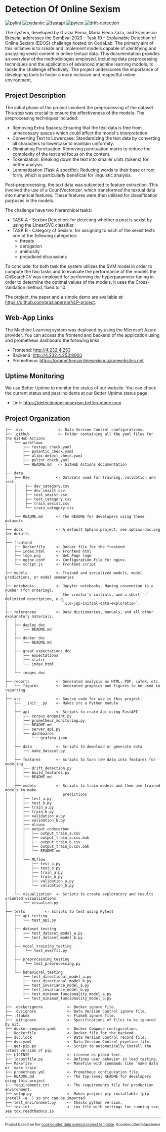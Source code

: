 Detection Of Online Sexism
==============================
![pylint](https://github.com/se4ai2324-uniba/DetectionOfOnlineSexism/actions/workflows/pylint_check.yaml/badge.svg)
![pydantic](https://github.com/se4ai2324-uniba/DetectionOfOnlineSexism/actions/workflows/pydantic_check.yaml/badge.svg)
![fastapi](https://github.com/se4ai2324-uniba/DetectionOfOnlineSexism/actions/workflows/fastapi_check.yaml/badge.svg)
![pytest](https://github.com/se4ai2324-uniba/DetectionOfOnlineSexism/actions/workflows/pytest_check.yaml/badge.svg)
![drift-detection](https://github.com/se4ai2324-uniba/DetectionOfOnlineSexism/actions/workflows/alibi-detect_check.yaml/badge.svg)


The system, developed by Grazia Perna, Maria Elena Zaza, and Francesco Brescia, addresses the SemEval 2023 - Task 10 - Explainable Detection of Online Sexism (EDOS) challenge hosted on CodaLab. The primary aim of this initiative is to create and implement models capable of identifying and analyzing sexist content in online textual data. This documentation provides an overview of the methodologies employed, including data preprocessing techniques and the application of advanced machine learning models, to tackle the challenge effectively. The project underscores the importance of developing tools to foster a more inclusive and respectful online environment.

Project Description
------------
The initial phase of the project involved the preprocessing of the dataset. This step was crucial to ensure the effectiveness of the models. The preprocessing techniques included:
- Removing Extra Spaces: Ensuring that the text data is free from unnecessary spaces which could affect the model's interpretation.
- Converting Text to Lowercase: Standardizing the text data by converting all characters to lowercase to maintain uniformity.
- Eliminating Punctuation: Removing punctuation marks to reduce the complexity of the text and focus on the content.
- Tokenization: Breaking down the text into smaller units (tokens) for better analysis.
- Lemmatization (Task A specific): Reducing words to their base or root form, which is particularly beneficial for linguistic analysis.

Post-preprocessing, the text data was subjected to feature extraction. This involved the use of a CountVectorizer, which transformed the textual data into numerical features. These features were then utilized for classification purposes in the models.

The challenge have two hierarchical tasks:
- TASK A - Sexism Detection: for detecting whether a post is sexist by using the LinearSVC classifier.
- TASK B - Category of Sexism: for assigning to each of the sexist texts one of the following categories:
    - threats
    - derogation
    - animosity
    - prejudiced discussions

To conclude, for both task the system utilizes the SVM model in order to compute the two tasks and to evaluate the performance of the models the GriSearchCV was employed for performing the hyperparameter tuning in order to determine the optimal values of the models. It uses the Cross-Validation method, fixed to 10.

The project, the paper and a simple demo are available at: https://github.com/graziaperna/NLP-project.

Web-App Links
------------
The Machine Learning system was deployed by using the Microsoft Azure provider. You can access the frontend and backend of the application using and prometheus dashboard the following links:

- Frontend: http://4.232.4.253
- Backend: http://4.232.4.253:8000
- Prometheus: https://prometheusonlinesexism.azurewebsites.net

Uptime Monitoring
------------
We use Better Uptime to monitor the status of our website. You can check the current status and past incidents at our Better Uptime status page:

- Link: https://detectiononlinesexism.betteruptime.com

Project Organization
------------
    ├── .dvc                <- Data Version Control configurations.
    ├── .github             <- Folder containing all the yaml files for the GitHub Actions
    │   └── workflows
    │       ├── fastapi_check.yaml
    │       ├── pydantic_check.yaml
    │       ├── alibi-detect_check.yaml    
    │       ├── pylint_check.yaml
    │       └── README.md   <- GitHub Actions documentation
    │
    ├── data
    │   ├── Raw            <- Datasets used for training, validation and test.
    │   │    ├── dev_category.csv
    │   │    ├── dev_sexist.csv
    │   │    ├── test_sexist.csv
    │   │    ├── test_category.csv
    │   │    ├── train_sexist.csv
    │   │    └── train_category.csv
    │   │
    │   └── README.md      <- The README for developers using these datasets.
    │
    ├── docs               <- A default Sphinx project; see sphinx-doc.org for details
    │
    ├── frontend          
    │   ├── Dockerfile     <- Docker file for the frontend
    |   ├── index.html     <- Frontend html
    │   ├── logo.png       <- Web Page logo
    │   ├── nginx.conf     <- Configuration file for nginx.
    │   └── script.js      <- Frontend script
    |
    ├── models             <- Trained and serialized models, model predictions, or model summaries
    │
    ├── notebooks          <- Jupyter notebooks. Naming convention is a number (for ordering),
    │                         the creator's initials, and a short `-` delimited description, e.g.
    │                         `1.0-jqp-initial-data-exploration`.
    |
    ├── references         <- Data dictionaries, manuals, and all other explanatory materials.
    |   |
    │   ├── deploy_doc
    │   │   └── README.md 
    |   ├
    │   ├── docker_doc
    │   │   └── README.md
    │   │
    │   ├── great_expectations_doc
    │   │   ├── expectations
    │   │   ├── static
    │   │   └── index.html
    │   │
    │   └── images_doc
    │
    ├── reports            <- Generated analysis as HTML, PDF, LaTeX, etc.
    │   └── figures        <- Generated graphics and figures to be used in reporting
    │
    ├── src                <- Source code for use in this project.
    │   ├── __init__.py    <- Makes src a Python module
    │   │
    │   ├── api            <- Scripts to crate Api using FastAPI
    │   │   ├── corpus_endpoint.py
    │   │   ├── prometheus_monitoring.py
    │   │   ├── README.md
    │   │   ├── server_api.py
    │   │   └── dashboards
    │   │       └── grafana.json
    │   │
    │   ├── data           <- Scripts to download or generate data
    │   │   └── make_dataset.py
    │   │
    │   ├── features       <- Scripts to turn raw data into features for modeling
    │   │   ├── drift_detection.py
    │   │   ├── build_features.py
    │   │   └── README.md 
    │   │
    │   ├── models         <- Scripts to train models and then use trained models to make
    │   │   │                 predictions
    │   │   ├── test_a.py
    │   │   ├── test_b.py
    │   │   ├── train_a.py
    │   │   ├── train_b.py
    │   │   ├── validation_a.py
    │   │   ├── validation_b.py
    │   │   ├── mlruns
    │   │   ├── output_codecarbon
    │   │   │   ├── output_train_a.csv
    │   │   │   ├── output_train_a.csv.bak
    │   │   │   ├── output_train_b.csv
    │   │   │   ├── output_train_b.csv.bak
    │   │   │   └── README.md
    │   │   │
    │   │   └── MLflow
    │   │       ├── test_a.py
    │   │       ├── test_b.py
    │   │       ├── train_a.py
    │   │       ├── train_b.py
    │   │       ├── validation_a.py
    │   │       └── validation_b.py
    │   │  
    │   └── visualization  <- Scripts to create exploratory and results oriented visualizations
    │       └── visualize.py
    │   
    ├── tests         <- Scripts to test using Pytest
    │   ├── api_testing
    │   │   └── test_api.py
    │   │
    │   ├── dataset_testing
    │   │   ├── test_dataset_model_a.py
    │   │   └── test_dataset_model_b.py
    │   │
    │   ├── model_training_testing
    │   │    └── test_overfit.py
    │   │
    │   ├── preprocessing_testing
    │   │    └── test_preprocessing.py
    │   │
    │   └── behavioral_testing
    │       ├── test_directional_model_a.py
    │       ├── test_directional_model_b.py
    │       ├── test_invariance_model_a.py
    │       ├── test_invariance_model_b.py
    │       ├── test_minimum_funcionality_model_a.py
    │       └── test_minimum_funcionality_model_b.py
    |
    ├── .dockerignore           <- Docker ignore file.
    ├── .dvcignore              <- Data Version Control ignore file.
    ├── .flake8                 <- Flake8 ignore file.
    ├── .gitignore              <- Specifications of files to be ignored by Git.
    ├── docker-compose.yaml     <- Docker Compose configuration.
    ├── Dockerfile              <- Docker file for the backend.
    ├── dvc.lock                <- Data Version Control record file.
    ├── dvc.yaml                <- Data Version Control pipeline file.
    ├── get-pip.py              <- Script to automatically install the latest version of pip
    ├── LICENSE                 <- License as plain text.
    ├── locustfile.py           <- Defines user behavior in load testing.
    ├── Makefile                <- Makefile with commands like `make data` or `make train`
    ├── prometheus.yml          <- Prometheus configuration file.
    ├── README.md               <- The top-level README for developers using this project
    ├── requirements.txt        <- The requirements file for production environment.
    ├── setup.py                <- Makes project pip installable (pip install -e .) so src can be imported
    ├── test_environment.py     <- Checks python version.
    └── tox.ini                 <- tox file with settings for running tox; see tox.readthedocs.io
    


--------

<p><small>Project based on the <a target="_blank" href="https://drivendata.github.io/cookiecutter-data-science/">cookiecutter data science project template</a>. #cookiecutterdatascience</small></p>
